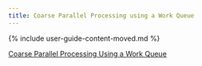 ```yaml
---
title: Coarse Parallel Processing using a Work Queue
---
```


{% include user-guide-content-moved.md %}

[Coarse Parallel Processing Using a Work Queue](/docs/tasks/job/coarse-parallel-processing-work-queue/)
